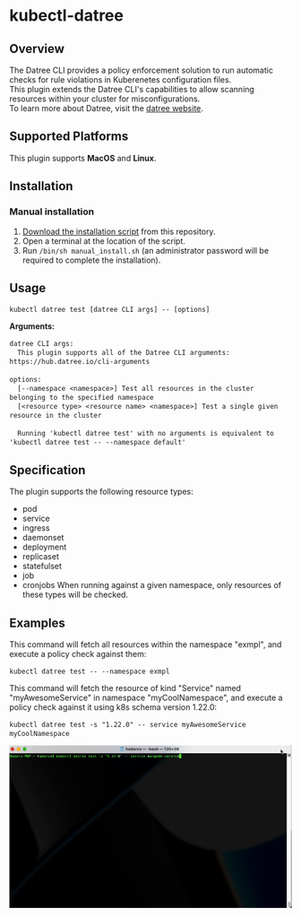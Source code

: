 # kubectl-datree

## Overview 
The Datree CLI provides a policy enforcement solution to run automatic checks for rule violations in Kuberenetes configuration files.  
This plugin extends the Datree CLI's capabilities to allow scanning resources within your cluster for misconfigurations.  
To learn more about Datree, visit the [datree website](https://www.datree.io/).
<!--👉 **Docs:** [https://hub.datree.io/kubectl-plugin](https://hub.datree.io/kubectl-plugin/#utm_source=github&utm_medium=organic_oss) !-->

## Supported Platforms
This plugin supports **MacOS** and **Linux**.

## Installation
### Manual installation
1. [Download the installation script](https://github.com/datreeio/kubectl-datree/releases/latest/download/manual_install.sh) from this repository.
2. Open a terminal at the location of the script. 
3. Run ```/bin/sh manual_install.sh``` (an administrator password will be required to complete the installation).

## Usage
```
kubectl datree test [datree CLI args] -- [options]
```
**Arguments:**
```
datree CLI args:
  This plugin supports all of the Datree CLI arguments: https://hub.datree.io/cli-arguments

options:
  [--namespace <namespace>] Test all resources in the cluster belonging to the specified namespace
  [<resource type> <resource name> <namespace>] Test a single given resource in the cluster

  Running 'kubectl datree test' with no arguments is equivalent to 'kubectl datree test -- --namespace default'
```

## Specification
The plugin supports the following resource types:
* pod
* service
* ingress
* daemonset
* deployment
* replicaset
* statefulset
* job
* cronjobs
When running against a given namespace, only resources of these types will be checked.  

## Examples
This command will fetch all resources within the namespace "exmpl", and execute a policy check against them:
```
kubectl datree test -- --namespace exmpl
```

This command will fetch the resource of kind "Service" named "myAwesomeService" in namespace "myCoolNamespace", and execute a policy check against it using k8s schema version 1.22.0:
```
kubectl datree test -s "1.22.0" -- service myAwesomeService myCoolNamespace
```
![](Resources/test_single_example.gif)
